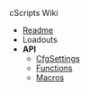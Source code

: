 cScripts Wiki
* [Readme](https://github.com/7Cav/cScripts/blob/master/README.md)
* Loadouts
* **API**
  * [CfgSettings](https://github.com/7Cav/cScripts/wiki/API:-CfgSettings)
  * [Functions](https://github.com/7Cav/cScripts/wiki/API:-Functions)
  * [Macros](https://github.com/7Cav/cScripts/wiki/API:-Macros)